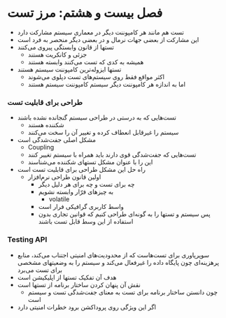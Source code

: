 # فصل بیست و هشتم: مرز تست

- تست هم مانند هر کامپوننت دیگر در معماری سیستم مشارکت دارد
- این مشارکت از بعضی جهات نرمال و در بعضی دیگر منحصر به فرد است
- تستها از قانون وابستگی پیروی می‌کنند
    - جزئی و کانکریت هستند
    - همیشه به کدی که تست می‌کنند وابسته هستند
- تستها ایزوله‌ترین کامپوننت سیستم هستند
    - اکثر مواقع فقط روی سیستم‌های تست دپلوی می‌شوند
    - اما به اندازه هر کامپوننت دیگر سیستم کامپوننت سیستم هستند

### طراحی برای قابلیت تست

- تست‌هایی که به درستی در طراحی سیستم گنجانده نشده باشند
    - شکننده هستند
    - سیستم را غیرقابل انعطاف کرده و تغییر آن را سخت می‌کنند
- مشکل اصلی جفت‌شدگی است
    - Coupling
    - تست‌هایی که جفت‌شدگی قوی دارند باید همراه با سیستم تغییر کنند
    - این را با عنوان مشکل تستهای شکننده می‌شناسند
- راه حل این مشکل طراحی برای قابلیت تست است
    - اولین قانون طراحی نرم‌افزار
        - چه برای تست و چه برای هر دلیل دیگر
        - به چیزهای فرّار وابسته نشویم
            - volatile
        - واسط کاربری گرافیکی فرار است
        - پس سیستم و تستها را به گونه‌ای طراحی کنیم که قوانین تجاری بدون استفاده از این وسط قابل تست باشند

### Testing API

- سوپرپاوری برای تست‌هاست که از محدودیت‌های امنیتی اجتناب می‌کند، منابع پرهزینه‌ای چون پایگاه داده را غیرفعال می‌کند و سیستم را به وضعیتهای مشخصی برای تست می‌برد
- هدف آن تفکیک تستها از اپلیکیشن است
- نقش آن پنهان کردن ساختار برنامه از تستها است
    - چون دانستن ساختار برنامه برای تست به معنای جفت‌شدگی تست و سیستم است
- اگر این ویژگی روی پروداکشن برود خطرات امنیتی دارد